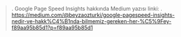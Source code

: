 >. Google Page Speed Insights hakkında Medium yazısı linki:
>. https://medium.com/@beyzaozturki/google-pagespeed-insights-nedir-ve-hakk%C4%B1nda-bilmemiz-gereken-her-%C5%9Fey-f89aa95b85d1?p=f89aa95b85d1
